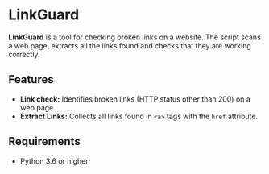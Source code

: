# LinkGuard
**LinkGuard** is a tool for checking broken links on a website. The script scans a web page, extracts all the links found and checks that they are working correctly.

## Features
- **Link check:** Identifies broken links (HTTP status other than 200) on a web page.
- **Extract Links:** Collects all links found in `<a>` tags with the `href` attribute.

## Requirements
- Python 3.6 or higher;